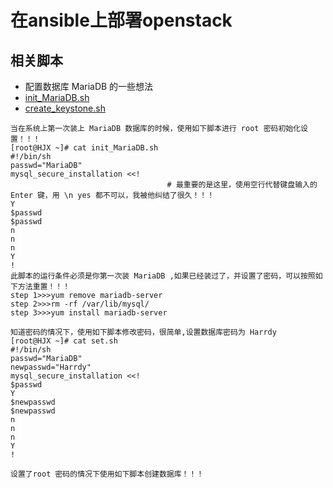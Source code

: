 # 在ansible上部署openstack
## 相关脚本
* 配置数据库 MariaDB 的一些想法
* [init_MariaDB.sh](https://github.com/Harrdy2018/Practice-in-Oracle/blob/master/init_MariaDB.sh)
* [create_keystone.sh](https://github.com/Harrdy2018/Practice-in-Oracle/blob/master/create_keystone.sh)
```
当在系统上第一次装上 MariaDB 数据库的时候，使用如下脚本进行 root 密码初始化设置！！！
[root@HJX ~]# cat init_MariaDB.sh 
#!/bin/sh 
passwd="MariaDB" 
mysql_secure_installation <<!
                                   # 最重要的是这里，使用空行代替键盘输入的 Enter 键，用 \n yes 都不可以，我被他纠结了很久！！！
Y
$passwd
$passwd
n
n
n
Y
!
此脚本的运行条件必须是你第一次装 MariaDB ,如果已经装过了，并设置了密码，可以按照如下方法重置！！！
step 1>>>yum remove mariadb-server
step 2>>>rm -rf /var/lib/mysql/
step 3>>>yum install mariadb-server

知道密码的情况下，使用如下脚本修改密码，很简单,设置数据库密码为 Harrdy
[root@HJX ~]# cat set.sh 
#!/bin/sh 
passwd="MariaDB" 
newpasswd="Harrdy"
mysql_secure_installation <<!
$passwd
Y
$newpasswd
$newpasswd
n
n
n
Y
!

设置了root 密码的情况下使用如下脚本创建数据库！！！

```
